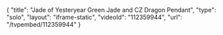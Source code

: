 {
    "title": "Jade of Yesteryear Green Jade and CZ Dragon Pendant",
    "type": "solo",
    "layout": "iframe-static",
    "videoId": "112359944",
    "url": "\/tvpembed\/112359944"
}
